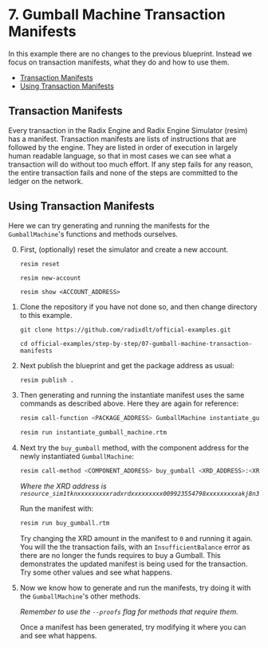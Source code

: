 # 7. Gumball Machine Transaction Manifests

In this example there are no changes to the previous blueprint. Instead we focus
on transaction manifests, what they do and how to use them.

- [Transaction Manifests](#transaction-manifests)
- [Using Transaction Manifests](#using-transaction-manifests)

## Transaction Manifests

Every transaction in the Radix Engine and Radix Engine Simulator (resim) has a
manifest. Transaction manifests are lists of instructions that are followed by
the engine. They are listed in order of execution in largely human readable
language, so that in most cases we can see what a transaction will do without
too much effort. If any step fails for any reason, the entire transaction fails
and none of the steps are committed to the ledger on the network.

## Using Transaction Manifests

Here we can try generating and running the manifests for the `GumballMachine`'s
functions and methods ourselves.

0.  First, (optionally) reset the simulator and create a new account.

    ```
    resim reset

    resim new-account

    resim show <ACCOUNT_ADDRESS>
    ```

1.  Clone the repository if you have not done so, and then change directory to
    this example.

    ```
    git clone https://github.com/radixdlt/official-examples.git

    cd official-examples/step-by-step/07-gumball-machine-transaction-manifests
    ```

2.  Next publish the blueprint and get the package address as usual:

    ```sh
    resim publish .
    ```

3.  Then generating and running the instantiate manifest uses the same commands
    as described above. Here they are again for reference:

    ```sh
    resim call-function <PACKAGE_ADDRESS> GumballMachine instantiate_gumball_machine <GUMBALL_PRICE> --manifest instantiate_gumball_machine.rtm
    ```

    ```sh
    resim run instantiate_gumball_machine.rtm
    ```

4.  Next try the `buy_gumball` method, with the component address for the newly
    instantiated `GumballMachine`:

    ```sh
    resim call-method <COMPONENT_ADDRESS> buy_gumball <XRD_ADDRESS>:<XRD_AMOUNT> --manifest buy_gumball.rtm
    ```

    _Where the XRD address is
    `resource_sim1tknxxxxxxxxxradxrdxxxxxxxxx009923554798xxxxxxxxxakj8n3`_

    Run the manifest with:

    ```sh
    resim run buy_gumball.rtm
    ```

    Try changing the XRD amount in the manifest to `0` and running it again. You
    will the the transaction fails, with an `InsufficientBalance` error as there
    are no longer the funds requires to buy a Gumball. This demonstrates the
    updated manifest is being used for the transaction. Try some other values
    and see what happens.

5.  Now we know how to generate and run the manifests, try doing it with the
    `GumballMachine`'s other methods.

    _Remember to use the `--proofs` flag for methods that require them._

    Once a manifest has been generated, try modifying it where you can and see
    what happens.
